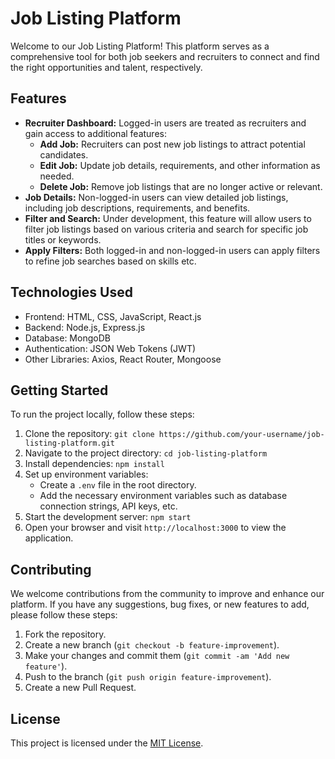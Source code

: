 # Job Listing Platform

Welcome to our Job Listing Platform! This platform serves as a comprehensive tool for both job seekers and recruiters to connect and find the right opportunities and talent, respectively.

## Features

- **Recruiter Dashboard:** Logged-in users are treated as recruiters and gain access to additional features:
  - **Add Job:** Recruiters can post new job listings to attract potential candidates.
  - **Edit Job:** Update job details, requirements, and other information as needed.
  - **Delete Job:** Remove job listings that are no longer active or relevant.
- **Job Details:** Non-logged-in users can view detailed job listings, including job descriptions, requirements, and benefits.
- **Filter and Search:** Under development, this feature will allow users to filter job listings based on various criteria and search for specific job titles or keywords.
- **Apply Filters:** Both logged-in and non-logged-in users can apply filters to refine job searches based on skills etc.


## Technologies Used

- Frontend: HTML, CSS, JavaScript, React.js
- Backend: Node.js, Express.js
- Database: MongoDB
- Authentication: JSON Web Tokens (JWT)
- Other Libraries: Axios, React Router, Mongoose

## Getting Started

To run the project locally, follow these steps:

1. Clone the repository: `git clone https://github.com/your-username/job-listing-platform.git`
2. Navigate to the project directory: `cd job-listing-platform`
3. Install dependencies: `npm install`
4. Set up environment variables:
   - Create a `.env` file in the root directory.
   - Add the necessary environment variables such as database connection strings, API keys, etc.
5. Start the development server: `npm start`
6. Open your browser and visit `http://localhost:3000` to view the application.

## Contributing

We welcome contributions from the community to improve and enhance our platform. If you have any suggestions, bug fixes, or new features to add, please follow these steps:

1. Fork the repository.
2. Create a new branch (`git checkout -b feature-improvement`).
3. Make your changes and commit them (`git commit -am 'Add new feature'`).
4. Push to the branch (`git push origin feature-improvement`).
5. Create a new Pull Request.

## License

This project is licensed under the [MIT License](LICENSE).
